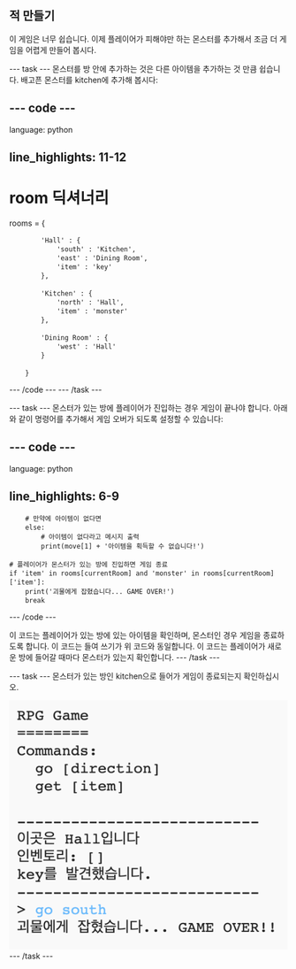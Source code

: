 ## 적 만들기

이 게임은 너무 쉽습니다. 이제 플레이어가 피해야만 하는 몬스터를 추가해서 조금 더 게임을 어렵게 만들어 봅시다.

\--- task \--- 몬스터를 방 안에 추가하는 것은 다른 아이템을 추가하는 것 만큼 쉽습니다. 배고픈 몬스터를 kitchen에 추가해 봅시다:

## \--- code \---

language: python

## line_highlights: 11-12

# room 딕셔너리

rooms = {

            'Hall' : {
                'south' : 'Kitchen',
                'east' : 'Dining Room',
                'item' : 'key'
            },
    
            'Kitchen' : {
                'north' : 'Hall',
                'item' : 'monster'
            },
    
            'Dining Room' : {
                'west' : 'Hall'
            }
    
        }
    

\--- /code \--- \--- /task \---

\--- task \--- 몬스터가 있는 방에 플레이어가 진입하는 경우 게임이 끝나야 합니다. 아래와 같이 명령어를 추가해서 게임 오버가 되도록 설정할 수 있습니다:

## \--- code \---

language: python

## line_highlights: 6-9

        # 만약에 아이템이 없다면
        else:
            # 아이템이 없다라고 메시지 출력 
            print(move[1] + '아이템을 획득할 수 없습니다!')
    
    # 플레이어가 몬스터가 있는 방에 진입하면 게임 종료 
    if 'item' in rooms[currentRoom] and 'monster' in rooms[currentRoom]['item']:
        print('괴물에게 잡혔습니다... GAME OVER!')
        break
    

\--- /code \---

이 코드는 플레이어가 있는 방에 있는 아이템을 확인하며, 몬스터인 경우 게임을 종료하도록 합니다. 이 코드는 들여 쓰기가 위 코드와 동일합니다. 이 코드는 플레이어가 새로운 방에 들어갈 때마다 몬스터가 있는지 확인합니다. \--- /task \---

\--- task \--- 몬스터가 있는 방인 kitchen으로 들어가 게임이 종료되는지 확인하십시오.

![스크린샷](images/rpg-monster-test.png) \--- /task \---